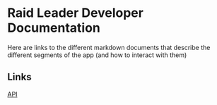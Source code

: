 # Raid Leader Developer Documentation

Here are links to the different markdown documents that describe the different segments of the app (and how to interact with them)

## Links
[API]('/api.md')
